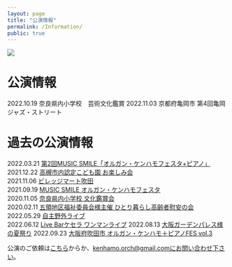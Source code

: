 ```yaml
---
layout: page
title: "公演情報"
permalink: /Information/
public: true
---
```


<img src="{{ site.baseurl }}/assets/kenhamo.jpg" class="profile">

# 公演情報
2022.10.19 奈良県内小学校　芸術文化鑑賞
2022.11.03 京都府亀岡市 第4回亀岡ジャズ・ストリート
  
# 過去の公演情報
2022.03.21 [第2回MUSIC SMILE「オルガン・ケンハモフェスタ+ピアノ」](https://kanhamo.github.io/2022/03/21/activity)  
2021.12.22 [高槻市内認定こども園 お楽しみ会](https://kanhamo.github.io/2021/12/22/activity)  
2021.11.06 [ビレッジマート吹田](https://kanhamo.github.io/2021/11/06/activity)  
2021.09.19 [MUSIC SMILE オルガン・ケンハモフェスタ](https://kanhamo.github.io/2021/09/19/activity)  
2020.11.05 [奈良県内小学校 文化鑑賞会](https://kanhamo.github.io/2020/11/05/activity)  
2020.02.11 [五領地区福祉委員会様主催 ひとり暮らし高齢者慰安の会](https://kanhamo.github.io/2020/02/11/activity)  
2022.05.29 [自主野外ライブ](https://kanhamo.github.io/2022/05/29/activity)  
2022.06.12 [Live Barケセラ ワンマンライブ](https://kanhamo.github.io/2022/06/12/activity)
2022.08.13 [大阪ガーデンパレス様の夏祭り](https://kanhamo.github.io/2022/08/13/activity)
2022.09.23 [大阪府吹田市 オルガン・ケンハモ＋ピアノFES vol.3](https://kanhamo.github.io/2022/09/23/activity)  
 

公演のご依頼は[こちら](https://docs.google.com/forms/d/e/1FAIpQLSeOdIlDB3uChvhrr9F543WjyJz2orR1FHCYdYVnwKcQU6wVcg/viewform)からか、kenhamo.orch@gmail.comにお問い合わせ下さい。